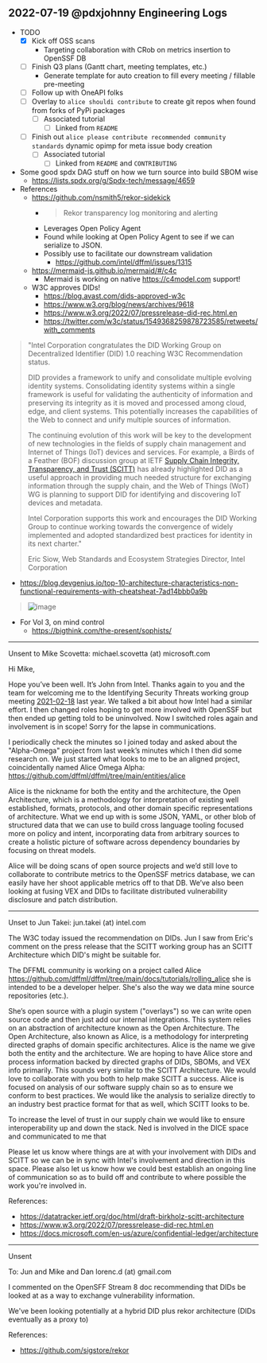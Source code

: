 ## 2022-07-19 @pdxjohnny Engineering Logs

- TODO
  - [x] Kick off OSS scans
    - Targeting collaboration with CRob on metrics insertion to OpenSSF DB
  - [ ] Finish Q3 plans (Gantt chart, meeting templates, etc.)
    - Generate template for auto creation to fill every meeting / fillable pre-meeting
  - [ ] Follow up with OneAPI folks
  - [ ] Overlay to `alice shouldi contribute` to create git repos when found from forks of PyPi packages
    - [ ] Associated tutorial
      - [ ] Linked from `README`
  - [ ] Finish out `alice please contribute recommended community standards`
        dynamic opimp for meta issue body creation
    - [ ] Associated tutorial
      - [ ] Linked from `README` and `CONTRIBUTING`
- Some good spdx DAG stuff on how we turn source into build SBOM wise
  - https://lists.spdx.org/g/Spdx-tech/message/4659
- References
  - https://github.com/nsmith5/rekor-sidekick
    - > Rekor transparency log monitoring and alerting
    - Leverages Open Policy Agent
    - Found while looking at Open Policy Agent to see if we can serialize to JSON.
    - Possibly use to facilitate our downstream validation
      - https://github.com/intel/dffml/issues/1315
  - https://mermaid-js.github.io/mermaid/#/c4c
    - Mermaid is working on native https://c4model.com support!
  - W3C approves DIDs!
    - https://blog.avast.com/dids-approved-w3c
    - https://www.w3.org/blog/news/archives/9618
    - https://www.w3.org/2022/07/pressrelease-did-rec.html.en
    - https://twitter.com/w3c/status/1549368259878723585/retweets/with_comments

> "Intel Corporation congratulates the DID Working Group on Decentralized Identifier (DID) 1.0 reaching W3C Recommendation status.
>
> DID provides a framework to unify and consolidate multiple evolving identity systems. Consolidating identity systems within a single framework is useful for validating the authenticity of information and preserving its integrity as it is moved and processed among cloud, edge, and client systems. This potentially increases the capabilities of the Web to connect and unify multiple sources of information.
>
> The continuing evolution of this work will be key to the development of new technologies in the fields of supply chain management and Internet of Things (IoT) devices and services. For example, a Birds of a Feather (BOF) discussion group at IETF [Supply Chain Integrity, Transparency, and Trust (SCITT)](https://datatracker.ietf.org/doc/bofreq-birkholz-supply-chain-integrity-transparency-and-trust-scitt/) has already highlighted DID as a useful approach in providing much needed structure for exchanging information through the supply chain, and the Web of Things (WoT) WG is planning to support DID for identifying and discovering IoT devices and metadata.
>
> Intel Corporation supports this work and encourages the DID Working Group to continue working towards the convergence of widely implemented and adopted standardized best practices for identity in its next charter."
>
> Eric Siow, Web Standards and Ecosystem Strategies Director, Intel Corporation




- https://blog.devgenius.io/top-10-architecture-characteristics-non-functional-requirements-with-cheatsheat-7ad14bbb0a9b

> ![image](https://user-images.githubusercontent.com/5950433/179842612-5fb02fb5-1f26-4cb4-af0d-d375b1134ace.png)

- For Vol 3, on mind control
  - https://bigthink.com/the-present/sophists/

---

Unsent to Mike Scovetta: michael.scovetta (at) microsoft.com

Hi Mike,

Hope you’ve been well. It’s John from Intel. Thanks again to you and the team for welcoming me to the Identifying Security Threats working group meeting [2021-02-18](https://docs.google.com/document/d/1AfI0S6VjBCO0ZkULCYZGHuzzW8TPqO3zYxRjzmKvUB4/edit#heading=h.mfw2bj5svu9u) last year. We talked a bit about how Intel had a similar effort. I then changed roles hoping to get more involved with OpenSSF but then ended up getting told to be uninvolved. Now I switched roles again and involvement is in scope! Sorry for the lapse in communications.

I periodically check the minutes so I joined today and asked about the "Alpha-Omega" project from last week’s minutes which I then did some research on. We just started what looks to me to be an aligned project, coincidentally named Alice Omega Alpha: https://github.com/dffml/dffml/tree/main/entities/alice

Alice is the nickname for both the entity and the architecture, the Open Architecture, which is a methodology for interpretation of existing well established, formats, protocols, and other domain specific representations of architecture. What we end up with is some JSON, YAML, or other blob of structured data that we can use to build cross language tooling focused more on policy and intent, incorporating data from arbitrary sources to create a holistic picture of software across dependency boundaries by focusing on threat models.

Alice will be doing scans of open source projects and we’d still love to collaborate to contribute metrics to the OpenSSF metrics database, we can easily have her shoot applicable metrics off to that DB. We’ve also been looking at fusing VEX and DIDs to facilitate distributed vulnerability disclosure and patch distribution.

---

Unset to Jun Takei: jun.takei (at) intel.com

The W3C today issued the recommendation on DIDs. Jun I saw from Eric's
comment on the press release that the SCITT working group has an SCITT
Architecture which DID's might be suitable for.

The DFFML community is working on a project called Alice
https://github.com/dffml/dffml/tree/main/docs/tutorials/rolling_alice
she is intended to be a developer helper. She's also the way we data mine
source repositories (etc.).

She’s open source with a plugin system ("overlays") so we can write open source code
and then just add our internal integrations. This system relies on an abstraction of
architecture known as the Open Architecture. The Open Architecture, also known as
Alice, is a methodology for interpreting directed graphs of domain specific architectures.
Alice is the name we give both the entity and the architecture. We are hoping to
have Alice store and process information backed by directed graphs of DIDs, SBOMs, and
VEX info primarily. This sounds very similar to the SCITT Architecture. We would love to
collaborate with you both to help make SCITT a success. Alice is focused on analysis of
our software supply chain so as to ensure we conform to best practices. We would like
the analysis to serialize directly to an industry best practice format for that as well,
which SCITT looks to be.

To increase the level of trust in our supply chain we would like to ensure interoperability
up and down the stack. Ned is involved in the DICE space and communicated to me
that 

Please let us  know where things are at with your involvement with DIDs and SCITT so we
can be in sync with Intel's involvement and direction in this space. Please also let us know
how we could best establish an ongoing line of communication so as to build off and
contribute to where possible the work you're involved in.

References:
- https://datatracker.ietf.org/doc/html/draft-birkholz-scitt-architecture
- https://www.w3.org/2022/07/pressrelease-did-rec.html.en
- https://docs.microsoft.com/en-us/azure/confidential-ledger/architecture

---

Unsent

To: Jun and Mike and Dan lorenc.d (at) gmail.com

I commented on the OpenSFF Stream 8 doc recommending that DIDs be looked at
as a way to exchange vulnerability information.

We've been looking potentially at a hybrid DID plus rekor
architecture (DIDs eventually as a proxy to) 

References:
- https://github.com/sigstore/rekor
